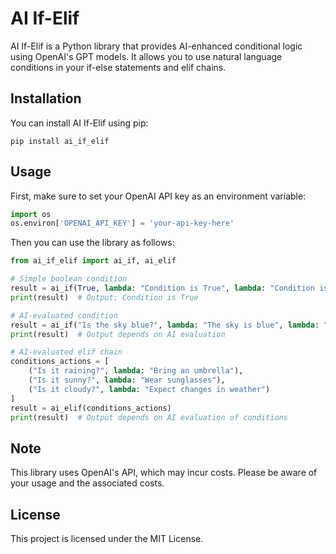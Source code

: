 # AI If-Elif

AI If-Elif is a Python library that provides AI-enhanced conditional logic using OpenAI's GPT models. It allows you to use natural language conditions in your if-else statements and elif chains.

## Installation

You can install AI If-Elif using pip:

```
pip install ai_if_elif
```

## Usage

First, make sure to set your OpenAI API key as an environment variable:

```python
import os
os.environ['OPENAI_API_KEY'] = 'your-api-key-here'
```

Then you can use the library as follows:

```python
from ai_if_elif import ai_if, ai_elif

# Simple boolean condition
result = ai_if(True, lambda: "Condition is True", lambda: "Condition is False")
print(result)  # Output: Condition is True

# AI-evaluated condition
result = ai_if("Is the sky blue?", lambda: "The sky is blue", lambda: "The sky is not blue")
print(result)  # Output depends on AI evaluation

# AI-evaluated elif chain
conditions_actions = [
    ("Is it raining?", lambda: "Bring an umbrella"),
    ("Is it sunny?", lambda: "Wear sunglasses"),
    ("Is it cloudy?", lambda: "Expect changes in weather")
]
result = ai_elif(conditions_actions)
print(result)  # Output depends on AI evaluation of conditions
```

## Note

This library uses OpenAI's API, which may incur costs. Please be aware of your usage and the associated costs.

## License

This project is licensed under the MIT License.